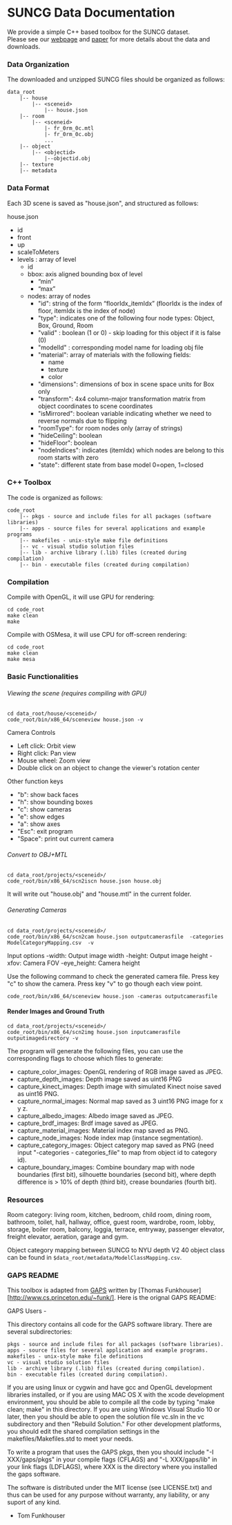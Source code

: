 # SUNCG Data Documentation 
We provide a simple C++ based toolbox for the SUNCG dataset.  
Please see our [webpage](http://suncg.cs.princeton.edu) and [paper](http://sscnet.cs.princeton.edu) for more details about the data and downloads.

### Data Organization 
The downloaded and unzipped SUNCG files should be organized as follows:
```shell
data_root
    |-- house
        |-- <sceneid>
            |-- house.json
    |-- room
        |-- <sceneid>
            |- fr_0rm_0c.mtl    
            |- fr_0rm_0c.obj
            ...
    |-- object
        |-- <objectid>
            |--objectid.obj
    |-- texture
    |-- metadata
```


### Data Format
Each 3D scene is saved as "house.json", and structured as follows:

house.json
- id 
- front
- up
- scaleToMeters
- levels : array of level
    - id
    - bbox: axis aligned bounding box of level 
       - “min”
       - “max”
    - nodes: array of nodes
        - "id": string of the form “floorIdx_itemIdx” (floorIdx is the index of floor, itemIdx is the index of node)
        - "type": indicates one of the following four node types: Object, Box, Ground, Room
        - "valid" : boolean (1 or 0) - skip loading for this object if it is false (0)
        - "modelId" : corresponding model name for loading obj file 
        - "material": array of materials with the following fields:
          - name
          - texture
          - color 
        - "dimensions": dimensions of box in scene space units for Box only
        - "transform": 4x4 column-major transformation matrix from object coordinates to scene coordinates
        - "isMirrored": boolean variable indicating whether we need to reverse normals due to flipping
        - "roomType": for room nodes only (array of strings) 
        - "hideCeiling": boolean
        - "hideFloor": boolean 
        - "nodeIndices": indicates (itemIdx) which nodes are belong to this room starts with zero
        - "state": different state from base model 0=open, 1=closed




### C++ Toolbox
The code is organized as follows:

```shell
code_root
    |-- pkgs - source and include files for all packages (software libraries)
    |-- apps - source files for several applications and example programs
    |-- makefiles - unix-style make file definitions
    |-- vc - visual studio solution files
    |-- lib - archive library (.lib) files (created during compilation)
    |-- bin - executable files (created during compilation)
```


###  Compilation
Compile with OpenGL, it will use GPU for rendering:

```shell
cd code_root
make clean 
make 
```

Compile with OSMesa, it will use CPU for off-screen rendering:

```shell
cd code_root
make clean 
make mesa
```


###  Basic Functionalities 

###### Viewing the scene (requires compiling with GPU)

```shell
cd data_root/house/<sceneid>/
code_root/bin/x86_64/sceneview house.json -v 
```

Camera Controls
- Left click: Orbit view
- Right click: Pan view 
- Mouse wheel: Zoom view
- Double click on an object to change the viewer's rotation center

Other function keys
- "b": show back faces
- "h": show bounding boxes
- "c": show cameras
- "e": show edges
- "a": show axes
- "Esc": exit program
- "Space": print out current camera 

  
###### Convert to OBJ+MTL

```shell
cd data_root/projects/<sceneid>/
code_root/bin/x86_64/scn2iscn house.json house.obj
```

It will write out "house.obj" and "house.mtl" in the current folder.


###### Generating Cameras

```shell
cd data_root/projects/<sceneid>/
code_root/bin/x86_64/scn2cam house.json outputcamerasfile  -categories ModelCategoryMapping.csv  -v
```

Input options
    -width: Output image width
    -height: Output image height
    -xfov: Camera FOV
    -eye_height: Camera height

Use the following command to check the generated camera file. 
Press key "c" to show the camera. Press key "v" to go though each view point.

```shell
code_root/bin/x86_64/sceneview house.json -cameras outputcamerasfile
```


#### Render Images and Ground Truth

```shell
cd data_root/projects/<sceneid>/
code_root/bin/x86_64/scn2img house.json inputcamerasfile outputimagedirectory -v
```

The program will generate the following files, you can use the corresponding flags to choose which files to generate:


- capture_color_images: OpenGL rendering of RGB image saved as JPEG.
- capture_depth_images: Depth image saved as uint16 PNG
- capture_kinect_images: Depth image with simulated Kinect noise saved as uint16 PNG.
- capture_normal_images: Normal map saved as 3 uint16 PNG image for x y z.
- capture_albedo_images: Albedo image saved as JPEG.
- capture_brdf_images: Brdf image saved as JPEG.
- capture_material_images: Material index map saved as PNG.
- capture_node_images: Node index map (instance segmentation).
- capture_category_images: Object category map saved as PNG (need  input "-categories - categories_file" to map from object id to category id).
- capture_boundary_images: Combine boundary map with node boundaries (first bit), silhouette boundaries (second bit), where depth difference is > 10% of depth (third bit), crease boundaries (fourth bit).



### Resources 
Room category:
living room, kitchen, bedroom, child room, dining room, bathroom, 
toilet, hall, hallway, office, guest room, wardrobe,
room, lobby, storage, boiler room, balcony, loggia, terrace,
entryway, passenger elevator, freight elevator, aeration, garage and gym.

Object category mapping between SUNCG to NYU depth V2 40 object class can be found in ``$data_root/metadata/ModelClassMapping.csv``.

### GAPS README ###
This toolbox is adapted from [GAPS](github.com/tomfunkhouser/gaps) written by [Thomas Funkhouser][http://www.cs.princeton.edu/~funk/]. Here is the orignal GAPS README:

GAPS Users -

This directory contains all code for the GAPS software library.
There are several subdirectories:

    pkgs - source and include files for all packages (software libraries).
    apps - source files for several application and example programs. 
    makefiles - unix-style make file definitions
    vc - visual studio solution files
    lib - archive library (.lib) files (created during compilation).
    bin - executable files (created during compilation).

If you are using linux or cygwin and have gcc and OpenGL development
libraries installed, or if you are using MAC OS X with the xcode
development environment, you should be able to compile all the code by
typing "make clean; make" in this directory.  If you are using Windows
Visual Studio 10 or later, then you should be able to open the
solution file vc.sln in the vc subdirectory and then "Rebuild
Solution."  For other development platforms, you should edit the shared
compilation settings in the makefiles/Makefiles.std to meet your needs.

To write a program that uses the GAPS pkgs, then you should include
"-I XXX/gaps/pkgs" in your compile flags (CFLAGS) and "-L
XXX/gaps/lib" in your link flags (LDFLAGS), where XXX is the directory
where you installed the gaps software.

The software is distributed under the MIT license (see LICENSE.txt)
and thus can be used for any purpose without warranty, any liability,
or any suport of any kind.

- Tom Funkhouser